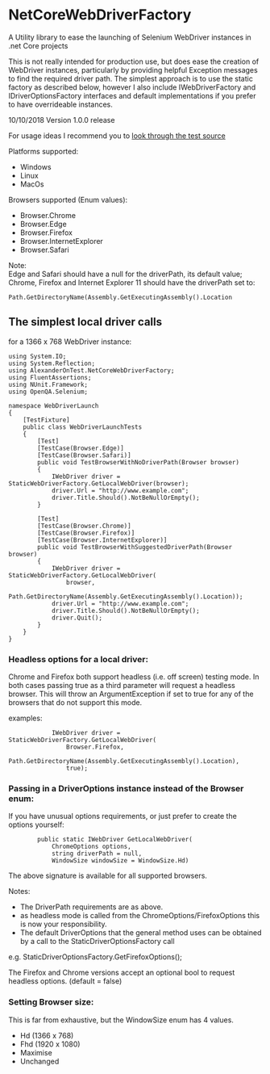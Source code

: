 # NetCoreWebDriverFactory
A Utility library to ease the launching of Selenium WebDriver instances in .net Core projects

This is not really intended for production use, but does ease the creation of WebDriver instances, particularly by providing helpful Exception messages to find the required driver path. The simplest approach is to use the static factory as described below, however I also include IWebDriverFactory and IDriverOptionsFactory interfaces and default implementations if you prefer to have overrideable instances.

10/10/2018
Version 1.0.0 release

For usage ideas I recommend you to [look through the test source](https://github.com/AlexanderOnTesting/NetCoreWebDriverFactory/tree/master/Test)

Platforms supported:  
+ Windows
+ Linux
+ MacOs

Browsers supported (Enum values):  
+ Browser.Chrome  
+ Browser.Edge  
+ Browser.Firefox  
+ Browser.InternetExplorer  
+ Browser.Safari  

Note:  
Edge and Safari should have a null for the driverPath, its default value;  
Chrome, Firefox and Internet Explorer 11 should have the driverPath set to:
```
Path.GetDirectoryName(Assembly.GetExecutingAssembly().Location
```


## The simplest local driver calls 
for a 1366 x 768 WebDriver instance:
```
using System.IO;
using System.Reflection;
using AlexanderOnTest.NetCoreWebDriverFactory;
using FluentAssertions;
using NUnit.Framework;
using OpenQA.Selenium;

namespace WebDriverLaunch
{
    [TestFixture]
    public class WebDriverLaunchTests
    {
        [Test]
        [TestCase(Browser.Edge)]
        [TestCase(Browser.Safari)]
        public void TestBrowserWithNoDriverPath(Browser browser)
        {
            IWebDriver driver = StaticWebDriverFactory.GetLocalWebDriver(browser);
            driver.Url = "http://www.example.com";
            driver.Title.Should().NotBeNullOrEmpty();
        }

        [Test]
        [TestCase(Browser.Chrome)]
        [TestCase(Browser.Firefox)]
        [TestCase(Browser.InternetExplorer)]
        public void TestBrowserWithSuggestedDriverPath(Browser browser)
        {
            IWebDriver driver = StaticWebDriverFactory.GetLocalWebDriver(
                browser,
                Path.GetDirectoryName(Assembly.GetExecutingAssembly().Location));
            driver.Url = "http://www.example.com";
            driver.Title.Should().NotBeNullOrEmpty();
            driver.Quit();
        }
    }
}
```

### Headless options for a local driver:  
Chrome and Firefox both support headless (i.e. off screen) testing mode. In both cases passing true as a third parameter will request a headless browser. This will throw an ArgumentException if set to true for any of the browsers that do not support this mode.

examples:
```
            IWebDriver driver = StaticWebDriverFactory.GetLocalWebDriver(
                Browser.Firefox,
                Path.GetDirectoryName(Assembly.GetExecutingAssembly().Location), 
                true);
```

### Passing in a DriverOptions instance instead of the Browser enum:
If you have unusual options requirements, or just prefer to create the options yourself:
```
        public static IWebDriver GetLocalWebDriver(
            ChromeOptions options,
            string driverPath = null,
            WindowSize windowSize = WindowSize.Hd)
```
The above signature is available for all supported browsers.  

Notes:  
+ The DriverPath requirements are as above.  
+ as headless mode is called from the ChromeOptions/FirefoxOptions this is now your responsibility.
+ The default DriverOptions that the general method uses can be obtained by a call to the StaticDriverOptionsFactory call

e.g. StaticDriverOptionsFactory.GetFirefoxOptions();

The Firefox and Chrome versions accept an optional bool to request headless options. (default = false)

### Setting Browser size:
This is far from exhaustive, but the WindowSize enum has 4 values.
+ Hd            (1366 x 768)
+ Fhd           (1920 x 1080)
+ Maximise
+ Unchanged

